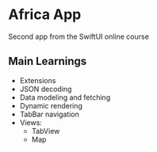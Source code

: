 # Africa App

Second app from the SwiftUI online course

## Main Learnings

- Extensions
- JSON decoding
- Data modeling and fetching
- Dynamic rendering
- TabBar navigation
- Views:
  - TabView
  - Map
